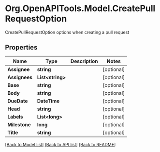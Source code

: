 # Org.OpenAPITools.Model.CreatePullRequestOption
CreatePullRequestOption options when creating a pull request

## Properties

Name | Type | Description | Notes
------------ | ------------- | ------------- | -------------
**Assignee** | **string** |  | [optional] 
**Assignees** | **List&lt;string&gt;** |  | [optional] 
**Base** | **string** |  | [optional] 
**Body** | **string** |  | [optional] 
**DueDate** | **DateTime** |  | [optional] 
**Head** | **string** |  | [optional] 
**Labels** | **List&lt;long&gt;** |  | [optional] 
**Milestone** | **long** |  | [optional] 
**Title** | **string** |  | [optional] 

[[Back to Model list]](../README.md#documentation-for-models) [[Back to API list]](../README.md#documentation-for-api-endpoints) [[Back to README]](../README.md)

